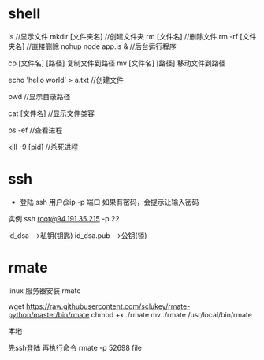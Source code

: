 # shell

ls //显示文件
mkdir [文件夹名] //创建文件夹
rm [文件名] //删除文件
rm -rf [文件夹名] //直接删除
nohup node app.js & //后台运行程序

cp [文件名] [路径] 复制文件到路径
mv [文件名] [路径] 移动文件到路径

echo 'hello world' > a.txt //创建文件

pwd //显示目录路径

cat [文件名] //显示文件类容

ps -ef //查看进程

kill -9 [pid] //杀死进程


# ssh

* 登陆
ssh 用户@ip -p 端口
如果有密码，会提示让输入密码

实例
ssh root@94.191.35.215 -p 22

id_dsa         -->私钥(钥匙)
id_dsa.pub     -->公钥(锁)

# rmate

linux 服务器安装 rmate

wget https://raw.githubusercontent.com/sclukey/rmate-python/master/bin/rmate
chmod +x ./rmate
mv ./rmate /usr/local/bin/rmate

本地

先ssh登陆
再执行命令
rmate -p 52698 file